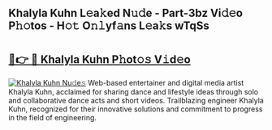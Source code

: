 ## Khalyla Kuhn L𝚎a𝚔ed N𝚞𝚍e - Part-3bz Vi𝚍𝚎o P𝚑𝚘tos - H𝚘𝚝 O𝚗𝚕yf𝚊ns L𝚎a𝚔s wTqSs

# <h2><a href="http://kf1jeq.oniu.top/?m=Khalyla+Kuhn">🔗👉 🔴 Khalyla Kuhn P𝚑ot𝚘𝚜 V𝚒d𝚎o</a></h2>

[![Khalyla Kuhn Nu𝚍e𝚜](https://i.imgur.com/0qMVB7G.gif)](http://kf1jeq.oniu.top/?m=Khalyla+Kuhn)
Web-based entertainer and digital media artist Khalyla Kuhn, acclaimed for sharing dance and lifestyle ideas through solo and collaborative dance acts and short videos. Trailblazing engineer Khalyla Kuhn, recognized for their innovative solutions and commitment to progress in the field of engineering.  
